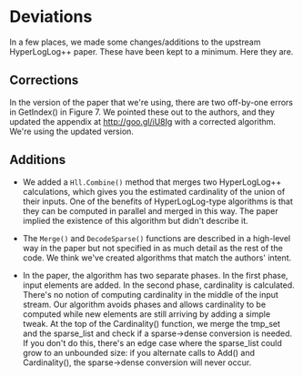 Deviations
==========

In a few places, we made some changes/additions to the upstream HyperLogLog++ paper. These have been
kept to a minimum. Here they are.


Corrections
-----------
In the version of the paper that we're using, there are two off-by-one errors in GetIndex() in
Figure 7. We pointed these out to the authors, and they updated the appendix at http://goo.gl/iU8Ig
with a corrected algorithm. We're using the updated version.

Additions
---------
- We added a `Hll.Combine()` method that merges two HyperLogLog++ calculations, which gives you the
estimated cardinality of the union of their inputs. One of the benefits of HyperLogLog-type
algorithms is that they can be computed in parallel and merged in this way. The paper implied the
existence of this algorithm but didn't describe it.

- The `Merge()` and `DecodeSparse()` functions are described in a high-level way in the paper but not
specified in as much detail as the rest of the code. We think we've created algorithms that match
the authors' intent.

- In the paper, the algorithm has two separate phases. In the first phase, input elements are added.
In the second phase, cardinality is calculated. There's no notion of computing cardinality in the
middle of the input stream. Our algorithm avoids phases and allows cardinality to be computed while
new elements are still arriving by adding a simple tweak. At the top of the Cardinality() function, 
we merge the tmp_set and the sparse_list and check if a sparse->dense conversion is needed. If you 
don't do this, there's an edge case where the sparse_list could grow to an unbounded size: if you 
alternate calls to Add() and Cardinality(), the sparse->dense conversion will never occur.